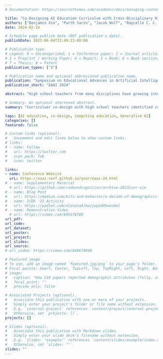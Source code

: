 ```yaml
---
# Documentation: https://sourcethemes.com/academic/docs/managing-content/

title: "Co-Designing AI Education Curriculum with Cross-Disciplinary High School Teachers"
authors: ["Benjamin Xie", "Parth Sarin", "Jacob Wolf", "Raycelle C. C. Garcia", "Victoria Delaney", "Isabel Sieh", "Anika Fuloria", "Deepak Varuvel Dennison", "Christine Bywater", "Victor R. Lee"]
date: 2024-02-24

# Schedule page publish date (NOT publication's date).
publishDate: 2023-06-04T13:49:23-08:00

# Publication type.
# Legend: 0 = Uncategorized; 1 = Conference paper; 2 = Journal article;
# 3 = Preprint / Working Paper; 4 = Report; 5 = Book; 6 = Book section;
# 7 = Thesis; 8 = Patent
publication_types: ["2"]

# Publication name and optional abbreviated publication name.
publication: "Symposium on Educational Advances in Artificial Intelligence (EAAI 2024)"
publication_short: "EAAI 2024"

abstract: "High school teachers from many disciplines have growing interests in teaching about artifcial intelligence (AI). This cross-disciplinary interest refects the prevalence of AI tools across society, such as Generative AI tools built upon Large Language Models (LLM). However, high school classes are unique and complex environments, led by teachers with limited time and resources with priorities that vary by class and the students they serve. Therefore, developing curricula about AI for classes that span many disciplines (e.g. history, art, math) must involve centering the expertise of cross-disciplinary teachers. In this study, we conducted fve collaborative curricular co-design sessions with eight teachers who taught high school humanities and STEM classes. We sought to understand how teachers considered AI when it was taught in art, math, and social studies contexts, as well as opportunities and challenges they identifed with incorporating AI tools into their instruction. We found that teachers considered technical skills and ethical debates around AI, opportunities for “dual exploration” between AI and disciplinary learning, and limitations of AI tools as supporting engagement and refection but also potentially distracting. We interpreted our fndings relative to co-designing adaptable AI curricula to support teaching about and with AI across high school disciplines."

# Summary. An optional shortened abstract.
summary: "Curriculuar co-design with high school teachers identified considerations for integrating GenAI education across disciplines"

tags: [AI education, co-design, computing education, Generative AI]
categories: []
featured: false

# Custom links (optional).
#   Uncomment and edit lines below to show custom links.
# links:
# - name: Follow
#   url: https://twitter.com
#   icon_pack: fab
#   icon: twitter

links:
- name: Conference Website
  urL: https://eaai-conf.github.io/year/eaai-24.html
# - name: Supplementary Material
  # url: https://github.com/codeandcognition/archive-2023icer-xie
# - name: Blog Post
#   url: https://medium.com/bits-and-behavior/a-decade-of-demographics-in-computing-education-research-7c78812ef0fb
# - name: ICER '22 Activity
#   url: https://padlet.com/olesona4/mzzjwpod4hwevbml
# - name: Demonstration Video
  # url: https://vimeo.com/699278789
url_pdf:
url_code:
url_dataset:
url_poster:
url_project:
url_slides:
url_source:
# url_video: https://vimeo.com/849679040

# Featured image
# To use, add an image named `featured.jpg/png` to your page's folder. 
# Focal points: Smart, Center, TopLeft, Top, TopRight, Left, Right, BottomLeft, Bottom, BottomRight.
# image:
#   caption: "How 510 papers reported demographic attributes (fully, incomplete/partially, not at all)."
#   focal_point: ""
#   preview_only: false

# Associated Projects (optional).
#   Associate this publication with one or more of your projects.
#   Simply enter your project's folder or file name without extension.
#   E.g. `internal-project` references `content/project/internal-project/index.md`.
#   Otherwise, set `projects: []`.
projects: []

# Slides (optional).
#   Associate this publication with Markdown slides.
#   Simply enter your slide deck's filename without extension.
#   E.g. `slides: "example"` references `content/slides/example/index.md`.
#   Otherwise, set `slides: ""`.
slides: ""
---
```

